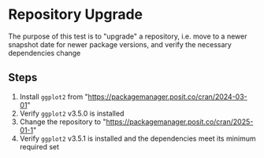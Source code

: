 # Repository Upgrade
The purpose of this test is to "upgrade" a repository, i.e. move to a newer snapshot date for newer package versions, and verify the necessary dependencies change

## Steps
1. Install `ggplot2` from "https://packagemanager.posit.co/cran/2024-03-01"
2. Verify `ggplot2` v3.5.0 is installed
3. Change the repository to "https://packagemanager.posit.co/cran/2025-01-1"
4. Verify `ggplot2` v3.5.1 is installed and the dependencies meet its minimum required set
